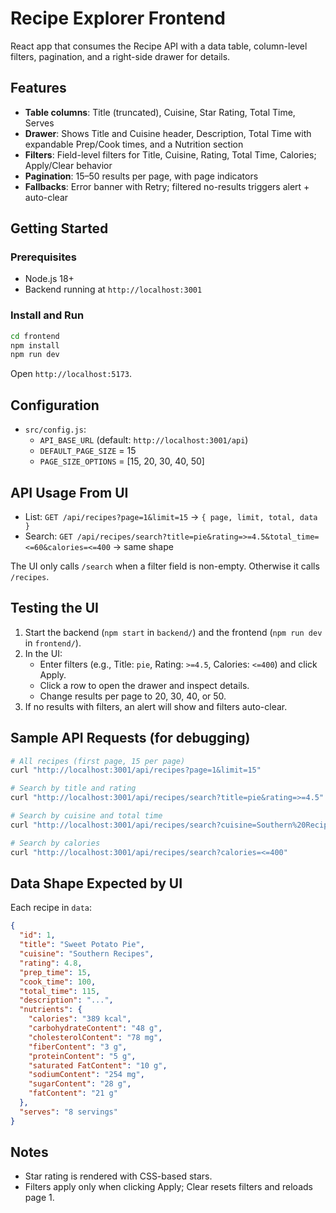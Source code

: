# Recipe Explorer Frontend

React app that consumes the Recipe API with a data table, column-level filters, pagination, and a right-side drawer for details.

## Features

- **Table columns**: Title (truncated), Cuisine, Star Rating, Total Time, Serves
- **Drawer**: Shows Title and Cuisine header, Description, Total Time with expandable Prep/Cook times, and a Nutrition section
- **Filters**: Field-level filters for Title, Cuisine, Rating, Total Time, Calories; Apply/Clear behavior
- **Pagination**: 15–50 results per page, with page indicators
- **Fallbacks**: Error banner with Retry; filtered no-results triggers alert + auto-clear

## Getting Started

### Prerequisites
- Node.js 18+
- Backend running at `http://localhost:3001`

### Install and Run
```bash
cd frontend
npm install
npm run dev
```

Open `http://localhost:5173`.

## Configuration

- `src/config.js`:
  - `API_BASE_URL` (default: `http://localhost:3001/api`)
  - `DEFAULT_PAGE_SIZE` = 15
  - `PAGE_SIZE_OPTIONS` = [15, 20, 30, 40, 50]

## API Usage From UI

- List: `GET /api/recipes?page=1&limit=15` → `{ page, limit, total, data }`
- Search: `GET /api/recipes/search?title=pie&rating=>=4.5&total_time=<=60&calories=<=400` → same shape

The UI only calls `/search` when a filter field is non-empty. Otherwise it calls `/recipes`.

## Testing the UI

1) Start the backend (`npm start` in `backend/`) and the frontend (`npm run dev` in `frontend/`).
2) In the UI:
   - Enter filters (e.g., Title: `pie`, Rating: `>=4.5`, Calories: `<=400`) and click Apply.
   - Click a row to open the drawer and inspect details.
   - Change results per page to 20, 30, 40, or 50.
3) If no results with filters, an alert will show and filters auto-clear.

## Sample API Requests (for debugging)

```bash
# All recipes (first page, 15 per page)
curl "http://localhost:3001/api/recipes?page=1&limit=15"

# Search by title and rating
curl "http://localhost:3001/api/recipes/search?title=pie&rating=>=4.5"

# Search by cuisine and total time
curl "http://localhost:3001/api/recipes/search?cuisine=Southern%20Recipes&total_time=<=60"

# Search by calories
curl "http://localhost:3001/api/recipes/search?calories=<=400"
```

## Data Shape Expected by UI

Each recipe in `data`:
```json
{
  "id": 1,
  "title": "Sweet Potato Pie",
  "cuisine": "Southern Recipes",
  "rating": 4.8,
  "prep_time": 15,
  "cook_time": 100,
  "total_time": 115,
  "description": "...",
  "nutrients": {
    "calories": "389 kcal",
    "carbohydrateContent": "48 g",
    "cholesterolContent": "78 mg",
    "fiberContent": "3 g",
    "proteinContent": "5 g",
    "saturated FatContent": "10 g",
    "sodiumContent": "254 mg",
    "sugarContent": "28 g",
    "fatContent": "21 g"
  },
  "serves": "8 servings"
}
```

## Notes

- Star rating is rendered with CSS-based stars.
- Filters apply only when clicking Apply; Clear resets filters and reloads page 1.
